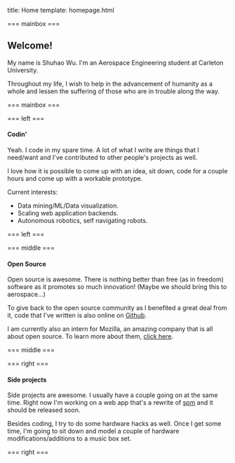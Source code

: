title: Home
template: homepage.html

=== mainbox ===

Welcome!
--------
My name is Shuhao Wu. I'm an Aerospace Engineering student at Carleton
University. 

Throughout my life, I wish to help in the advancement of humanity as a whole 
and lessen the suffering of those who are in trouble along the way.

=== mainbox ===

=== left ===
#### Codin' ####
Yeah. I code in my spare time. A lot of what I write are things that I
need/want and I've contributed to other people's projects as well.

I love how it is possible to come up with an idea, sit down, code for a couple
hours and come up with a workable prototype. 

Current interests:

 - Data mining/ML/Data visualization. 
 - Scaling web application backends.
 - Autonomous robotics, self navigating robots.

=== left ===

=== middle ===

#### Open Source ####

Open source is awesome. There is nothing better than free (as in freedom)
software as it promotes so much innovation! (Maybe we should bring this to
aerospace...)

To give back to the open source community as I benefited a great deal from it,
code that I've written is also online on [Github](https://github.com/shuhaowu).

I am currently also an intern for Mozilla, an amazing company that is all about
open source. To learn more about them, [click here](http://mozilla.org).

=== middle ===

=== right ===

#### Side projects ####
Side projects are awesome. I usually have a couple going on at the same time.
Right now I'm working on a web app that's a rewrite of 
[spm](https://github.com/shuhaowu/spm) and it should be released soon.

Besides coding, I try to do some hardware hacks as well. Once I get some time,
I'm going to sit down and model a couple of hardware modifications/additions
to a music box set.

=== right ===

